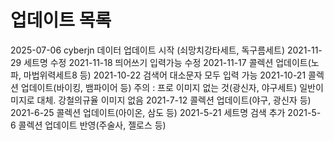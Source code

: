 # 업데이트 목록

2025-07-06 cyberjn 데이터 업데이트 시작 (쇠망치강타세트, 독구름세트)
2021-11-29 세트명 수정
2021-11-18 띄어쓰기 입력가능 수정
2021-11-17 콜렉션 업데이트(노파, 마법위력세트8 등)
2021-10-22 검색어 대소문자 모두 입력 가능
2021-10-21 콜렉션 업데이트(바이킹, 뱀파이어 등)
주의 : 프로 이미지 없는 것(광신자, 야구세트) 일반이미지로 대체. 강철의규율 이미지 없음
2021-7-12 콜렉션 업데이트(야구, 광신자 등) 
2021-6-25 콜렉션 업데이트(아이온, 삼도 등)
2021-5-21 세트명 검색 추가
2021-5-6 콜렉션 업데이트 반영(주술사, 젤로스 등)
